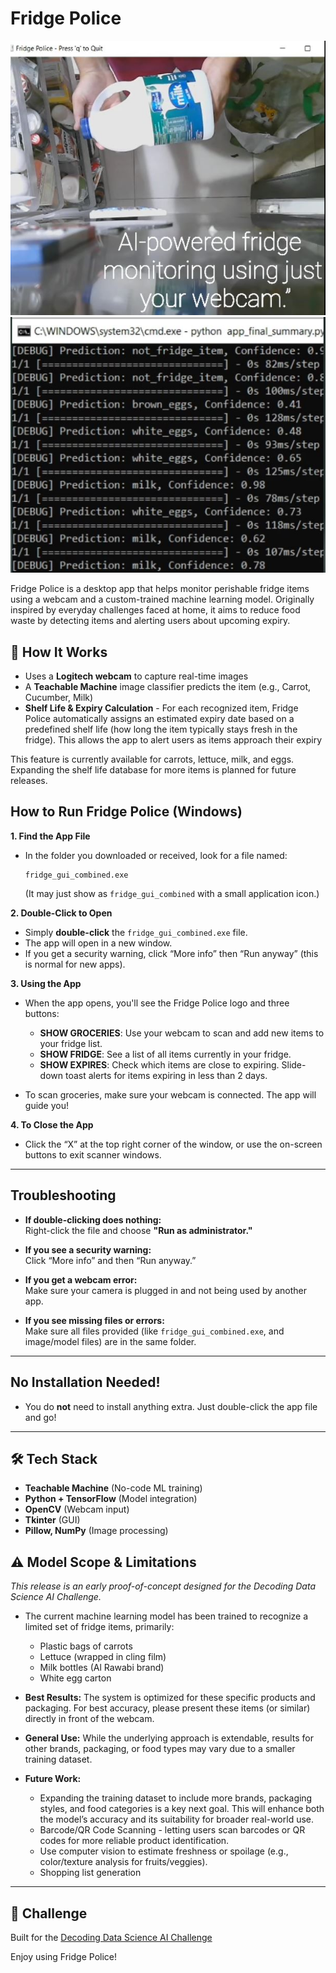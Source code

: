 # Fridge Police
![milk](images/milk.JPG) ![prediction](images/prediction.JPG) 

Fridge Police is a desktop app that helps monitor perishable fridge items using a webcam and a custom-trained machine learning model. Originally inspired by everyday challenges faced at home, it aims to reduce food waste by detecting items and alerting users about upcoming expiry.

## 🔧 How It Works

- Uses a **Logitech webcam** to capture real-time images
- A **Teachable Machine** image classifier predicts the item (e.g., Carrot, Cucumber, Milk)
- **Shelf Life & Expiry Calculation** - For each recognized item, Fridge Police automatically assigns an estimated expiry date based on a predefined shelf life (how long the item typically stays fresh in the fridge). This allows the app to alert users as items approach their expiry

This feature is currently available for carrots, lettuce, milk, and eggs. Expanding the shelf life database for more items is planned for future releases.

## How to Run Fridge Police (Windows)

**1. Find the App File**

- In the folder you downloaded or received, look for a file named:
  ```
  fridge_gui_combined.exe
  ```
  (It may just show as `fridge_gui_combined` with a small application icon.)

**2. Double-Click to Open**

- Simply **double-click** the `fridge_gui_combined.exe` file.
- The app will open in a new window.
- If you get a security warning, click “More info” then “Run anyway” (this is normal for new apps).

**3. Using the App**

- When the app opens, you'll see the Fridge Police logo and three buttons:
  - **SHOW GROCERIES**: Use your webcam to scan and add new items to your fridge list.
  - **SHOW FRIDGE**: See a list of all items currently in your fridge.
  - **SHOW EXPIRES**: Check which items are close to expiring. Slide-down toast alerts for items expiring in less than 2 days. 

- To scan groceries, make sure your webcam is connected. The app will guide you!

**4. To Close the App**

- Click the “X” at the top right corner of the window, or use the on-screen buttons to exit scanner windows.

---

## Troubleshooting

- **If double-clicking does nothing:**  
  Right-click the file and choose **"Run as administrator."**

- **If you see a security warning:**  
  Click “More info” and then “Run anyway.”

- **If you get a webcam error:**  
  Make sure your camera is plugged in and not being used by another app.

- **If you see missing files or errors:**  
  Make sure all files provided (like `fridge_gui_combined.exe`, and image/model files) are in the same folder.

---

## No Installation Needed!

- You do **not** need to install anything extra. Just double-click the app file and go!

---


## 🛠️ Tech Stack

- **Teachable Machine** (No-code ML training)
- **Python + TensorFlow** (Model integration)
- **OpenCV** (Webcam input)
- **Tkinter** (GUI)
- **Pillow, NumPy** (Image processing)

## ⚠️ Model Scope & Limitations

*This release is an early proof-of-concept designed for the Decoding Data Science AI Challenge.*

- The current machine learning model has been trained to recognize a limited set of fridge items, primarily:
  - Plastic bags of carrots 
  - Lettuce (wrapped in cling film)
  - Milk bottles (Al Rawabi brand)
  - White egg carton

- **Best Results:** The system is optimized for these specific products and packaging. For best accuracy, please present these items (or similar) directly in front of the webcam.

- **General Use:** While the underlying approach is extendable, results for other brands, packaging, or food types may vary due to a smaller training dataset.

- **Future Work:** 
  - Expanding the training dataset to include more brands, packaging styles, and food categories is a key next goal. This will enhance both the model’s accuracy and its suitability for broader real-world use.
  - Barcode/QR Code Scanning -  letting users scan barcodes or QR codes for more reliable product identification.
  - Use computer vision to estimate freshness or spoilage (e.g., color/texture analysis for fruits/veggies).
  - Shopping list generation

---
## 🔗 Challenge

Built for the [Decoding Data Science AI Challenge](https://decodingdatascience.com/ai-challenge)


Enjoy using Fridge Police!




